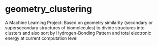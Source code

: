 # geometry_clustering
A Machine Learning Project: Based on geometry similarity (secondary or supersecondary structures of biomolecules) to divide structures into clusters and also sort by Hydrogen-Bonding Pattern and total electronic energy at current computation level
